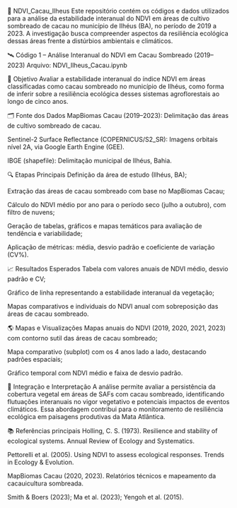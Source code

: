 🌿 NDVI_Cacau_Ilheus
Este repositório contém os códigos e dados utilizados para a análise da estabilidade interanual do NDVI em áreas de cultivo sombreado de cacau no município de Ilhéus (BA), no período de 2019 a 2023. A investigação busca compreender aspectos da resiliência ecológica dessas áreas frente a distúrbios ambientais e climáticos.

🛰️ Código 1 – Análise Interanual do NDVI em Cacau Sombreado (2019–2023)
Arquivo: NDVI_Ilheus_Cacau.ipynb

🎯 Objetivo
Avaliar a estabilidade interanual do índice NDVI em áreas classificadas como cacau sombreado no município de Ilhéus, como forma de inferir sobre a resiliência ecológica desses sistemas agroflorestais ao longo de cinco anos.

🗂️ Fonte dos Dados
MapBiomas Cacau (2019–2023): Delimitação das áreas de cultivo sombreado de cacau.

Sentinel-2 Surface Reflectance (COPERNICUS/S2_SR): Imagens orbitais nível 2A, via Google Earth Engine (GEE).

IBGE (shapefile): Delimitação municipal de Ilhéus, Bahia.

🔍 Etapas Principais
Definição da área de estudo (Ilhéus, BA);

Extração das áreas de cacau sombreado com base no MapBiomas Cacau;

Cálculo do NDVI médio por ano para o período seco (julho a outubro), com filtro de nuvens;

Geração de tabelas, gráficos e mapas temáticos para avaliação de tendência e variabilidade;

Aplicação de métricas: média, desvio padrão e coeficiente de variação (CV%).

📈 Resultados Esperados
Tabela com valores anuais de NDVI médio, desvio padrão e CV;

Gráfico de linha representando a estabilidade interanual da vegetação;

Mapas comparativos e individuais do NDVI anual com sobreposição das áreas de cacau sombreado.

🌎 Mapas e Visualizações
Mapas anuais do NDVI (2019, 2020, 2021, 2023) com contorno sutil das áreas de cacau sombreado;

Mapa comparativo (subplot) com os 4 anos lado a lado, destacando padrões espaciais;

Gráfico temporal com NDVI médio e faixa de desvio padrão.

🧠 Integração e Interpretação
A análise permite avaliar a persistência da cobertura vegetal em áreas de SAFs com cacau sombreado, identificando flutuações interanuais no vigor vegetativo e potenciais impactos de eventos climáticos. Essa abordagem contribui para o monitoramento de resiliência ecológica em paisagens produtivas da Mata Atlântica.

📚 Referências principais
Holling, C. S. (1973). Resilience and stability of ecological systems. Annual Review of Ecology and Systematics.

Pettorelli et al. (2005). Using NDVI to assess ecological responses. Trends in Ecology & Evolution.

MapBiomas Cacau (2020, 2023). Relatórios técnicos e mapeamento da cacauicultura sombreada.

Smith & Boers (2023); Ma et al. (2023); Yengoh et al. (2015).
